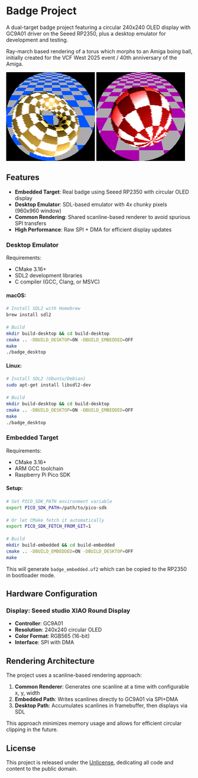 # Badge Project

A dual-target badge project featuring a circular 240x240 OLED display with GC9A01 driver on the Seeed RP2350, plus a desktop emulator for development and testing.

Ray-march based rendering of a torus which morphs to an Amiga boing ball,
initially created for the VCF West 2025 event / 40th anniversary of the Amiga.

![Preview](preview1.png) ![Preview](preview2.png)

## Features

- **Embedded Target**: Real badge using Seeed RP2350 with circular OLED display
- **Desktop Emulator**: SDL-based emulator with 4x chunky pixels (960x960 window)
- **Common Rendering**: Shared scanline-based renderer to avoid spurious SPI transfers
- **High Performance**: Raw SPI + DMA for efficient display updates

### Desktop Emulator

Requirements:
- CMake 3.16+
- SDL2 development libraries
- C compiler (GCC, Clang, or MSVC)

#### macOS:
```bash
# Install SDL2 with Homebrew
brew install sdl2

# Build
mkdir build-desktop && cd build-desktop
cmake .. -DBUILD_DESKTOP=ON -DBUILD_EMBEDDED=OFF
make
./badge_desktop
```

#### Linux:
```bash
# Install SDL2 (Ubuntu/Debian)
sudo apt-get install libsdl2-dev

# Build
mkdir build-desktop && cd build-desktop
cmake .. -DBUILD_DESKTOP=ON -DBUILD_EMBEDDED=OFF
make
./badge_desktop
```

### Embedded Target

Requirements:
- CMake 3.16+
- ARM GCC toolchain
- Raspberry Pi Pico SDK

#### Setup:
```bash
# Set PICO_SDK_PATH environment variable
export PICO_SDK_PATH=/path/to/pico-sdk

# Or let CMake fetch it automatically
export PICO_SDK_FETCH_FROM_GIT=1

# Build
mkdir build-embedded && cd build-embedded
cmake .. -DBUILD_EMBEDDED=ON -DBUILD_DESKTOP=OFF
make
```

This will generate `badge_embedded.uf2` which can be copied to the RP2350 in bootloader mode.

## Hardware Configuration

### Display: Seeed studio XIAO Round Display
- **Controller**: GC9A01 
- **Resolution**: 240x240 circular OLED
- **Color Format**: RGB565 (16-bit)
- **Interface**: SPI with DMA

## Rendering Architecture

The project uses a scanline-based rendering approach:

1. **Common Renderer**: Generates one scanline at a time with configurable x, y, width
2. **Embedded Path**: Writes scanlines directly to GC9A01 via SPI+DMA  
3. **Desktop Path**: Accumulates scanlines in framebuffer, then displays via SDL

This approach minimizes memory usage and allows for efficient circular clipping in the future.

## License

This project is released under the [Unlicense](https://unlicense.org/), dedicating all code and content to the public domain.
